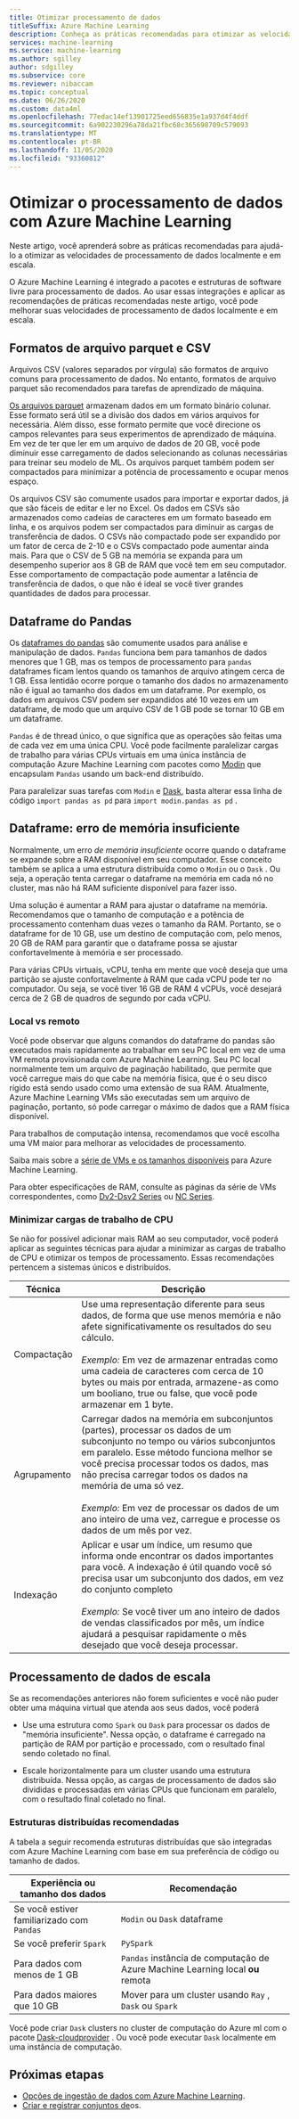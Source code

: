 ```yaml
---
title: Otimizar processamento de dados
titleSuffix: Azure Machine Learning
description: Conheça as práticas recomendadas para otimizar as velocidades de processamento de dados e quais integrações Azure Machine Learning dão suporte ao processamento de dados em escala.
services: machine-learning
ms.service: machine-learning
ms.author: sgilley
author: sdgilley
ms.subservice: core
ms.reviewer: nibaccam
ms.topic: conceptual
ms.date: 06/26/2020
ms.custom: data4ml
ms.openlocfilehash: 77edac14ef13901725eed656835e1a937d4f4ddf
ms.sourcegitcommit: 6a902230296a78da21fbc68c365698709c579093
ms.translationtype: MT
ms.contentlocale: pt-BR
ms.lasthandoff: 11/05/2020
ms.locfileid: "93360812"
---
```

# <a name="optimize-data-processing-with-azure-machine-learning"></a>Otimizar o processamento de dados com Azure Machine Learning

Neste artigo, você aprenderá sobre as práticas recomendadas para ajudá-lo a otimizar as velocidades de processamento de dados localmente e em escala.

O Azure Machine Learning é integrado a pacotes e estruturas de software livre para processamento de dados. Ao usar essas integrações e aplicar as recomendações de práticas recomendadas neste artigo, você pode melhorar suas velocidades de processamento de dados localmente e em escala.

## <a name="parquet-and-csv-file-formats"></a>Formatos de arquivo parquet e CSV

Arquivos CSV (valores separados por vírgula) são formatos de arquivo comuns para processamento de dados. No entanto, formatos de arquivo parquet são recomendados para tarefas de aprendizado de máquina.

[Os arquivos parquet](https://parquet.apache.org/) armazenam dados em um formato binário colunar. Esse formato será útil se a divisão dos dados em vários arquivos for necessária. Além disso, esse formato permite que você direcione os campos relevantes para seus experimentos de aprendizado de máquina. Em vez de ter que ler em um arquivo de dados de 20 GB, você pode diminuir esse carregamento de dados selecionando as colunas necessárias para treinar seu modelo de ML. Os arquivos parquet também podem ser compactados para minimizar a potência de processamento e ocupar menos espaço.

Os arquivos CSV são comumente usados para importar e exportar dados, já que são fáceis de editar e ler no Excel. Os dados em CSVs são armazenados como cadeias de caracteres em um formato baseado em linha, e os arquivos podem ser compactados para diminuir as cargas de transferência de dados. O CSVs não compactado pode ser expandido por um fator de cerca de 2-10 e o CSVs compactado pode aumentar ainda mais. Para que o CSV de 5 GB na memória se expanda para um desempenho superior aos 8 GB de RAM que você tem em seu computador. Esse comportamento de compactação pode aumentar a latência de transferência de dados, o que não é ideal se você tiver grandes quantidades de dados para processar. 

## <a name="pandas-dataframe"></a>Dataframe do Pandas

Os [dataframes do pandas](https://pandas.pydata.org/pandas-docs/stable/getting_started/overview.html) são comumente usados para análise e manipulação de dados. `Pandas` funciona bem para tamanhos de dados menores que 1 GB, mas os tempos de processamento para `pandas` dataframes ficam lentos quando os tamanhos de arquivo atingem cerca de 1 GB. Essa lentidão ocorre porque o tamanho dos dados no armazenamento não é igual ao tamanho dos dados em um dataframe. Por exemplo, os dados em arquivos CSV podem ser expandidos até 10 vezes em um dataframe, de modo que um arquivo CSV de 1 GB pode se tornar 10 GB em um dataframe.

`Pandas` é de thread único, o que significa que as operações são feitas uma de cada vez em uma única CPU. Você pode facilmente paralelizar cargas de trabalho para várias CPUs virtuais em uma única instância de computação Azure Machine Learning com pacotes como [Modin](https://modin.readthedocs.io/en/latest/) que encapsulam `Pandas` usando um back-end distribuído.

Para paralelizar suas tarefas com `Modin` e [Dask](https://dask.org), basta alterar essa linha de código `import pandas as pd` para `import modin.pandas as pd` .

## <a name="dataframe-out-of-memory-error"></a>Dataframe: erro de memória insuficiente 

Normalmente, um erro *de memória insuficiente* ocorre quando o dataframe se expande sobre a RAM disponível em seu computador. Esse conceito também se aplica a uma estrutura distribuída como o `Modin` ou o `Dask` .  Ou seja, a operação tenta carregar o dataframe na memória em cada nó no cluster, mas não há RAM suficiente disponível para fazer isso.

Uma solução é aumentar a RAM para ajustar o dataframe na memória. Recomendamos que o tamanho de computação e a potência de processamento contenham duas vezes o tamanho da RAM. Portanto, se o dataframe for de 10 GB, use um destino de computação com, pelo menos, 20 GB de RAM para garantir que o dataframe possa se ajustar confortavelmente à memória e ser processado. 

Para várias CPUs virtuais, vCPU, tenha em mente que você deseja que uma partição se ajuste confortavelmente à RAM que cada vCPU pode ter no computador. Ou seja, se você tiver 16 GB de RAM 4 vCPUs, você desejará cerca de 2 GB de quadros de segundo por cada vCPU.

### <a name="local-vs-remote"></a>Local vs remoto

Você pode observar que alguns comandos do dataframe do pandas são executados mais rapidamente ao trabalhar em seu PC local em vez de uma VM remota provisionada com Azure Machine Learning. Seu PC local normalmente tem um arquivo de paginação habilitado, que permite que você carregue mais do que cabe na memória física, que é o seu disco rígido está sendo usado como uma extensão de sua RAM. Atualmente, Azure Machine Learning VMs são executadas sem um arquivo de paginação, portanto, só pode carregar o máximo de dados que a RAM física disponível. 

Para trabalhos de computação intensa, recomendamos que você escolha uma VM maior para melhorar as velocidades de processamento.

Saiba mais sobre a [série de VMs e os tamanhos disponíveis](concept-compute-target.md#supported-vm-series-and-sizes) para Azure Machine Learning. 

Para obter especificações de RAM, consulte as páginas da série de VMs correspondentes, como [Dv2-Dsv2 Series](../virtual-machines/dv2-dsv2-series-memory.md) ou [NC Series](../virtual-machines/nc-series.md).

### <a name="minimize-cpu-workloads"></a>Minimizar cargas de trabalho de CPU

Se não for possível adicionar mais RAM ao seu computador, você poderá aplicar as seguintes técnicas para ajudar a minimizar as cargas de trabalho de CPU e otimizar os tempos de processamento. Essas recomendações pertencem a sistemas únicos e distribuídos.

Técnica | Descrição
----|----
Compactação | Use uma representação diferente para seus dados, de forma que use menos memória e não afete significativamente os resultados do seu cálculo.<br><br>*Exemplo:* Em vez de armazenar entradas como uma cadeia de caracteres com cerca de 10 bytes ou mais por entrada, armazene-as como um booliano, true ou false, que você pode armazenar em 1 byte.
Agrupamento | Carregar dados na memória em subconjuntos (partes), processar os dados de um subconjunto no tempo ou vários subconjuntos em paralelo. Esse método funciona melhor se você precisa processar todos os dados, mas não precisa carregar todos os dados na memória de uma só vez. <br><br>*Exemplo:* Em vez de processar os dados de um ano inteiro de uma vez, carregue e processe os dados de um mês por vez.
Indexação | Aplicar e usar um índice, um resumo que informa onde encontrar os dados importantes para você. A indexação é útil quando você só precisa usar um subconjunto dos dados, em vez do conjunto completo<br><br>*Exemplo:* Se você tiver um ano inteiro de dados de vendas classificados por mês, um índice ajudará a pesquisar rapidamente o mês desejado que você deseja processar.

## <a name="scale-data-processing"></a>Processamento de dados de escala

Se as recomendações anteriores não forem suficientes e você não puder obter uma máquina virtual que atenda aos seus dados, você poderá 

* Use uma estrutura como `Spark` ou `Dask` para processar os dados de "memória insuficiente". Nessa opção, o dataframe é carregado na partição de RAM por partição e processado, com o resultado final sendo coletado no final.  

* Escale horizontalmente para um cluster usando uma estrutura distribuída. Nessa opção, as cargas de processamento de dados são divididas e processadas em várias CPUs que funcionam em paralelo, com o resultado final coletado no final.

### <a name="recommended-distributed-frameworks"></a>Estruturas distribuídas recomendadas

A tabela a seguir recomenda estruturas distribuídas que são integradas com Azure Machine Learning com base em sua preferência de código ou tamanho de dados.

Experiência ou tamanho dos dados | Recomendação
------|------
Se você estiver familiarizado com `Pandas`| `Modin` ou `Dask` dataframe
Se você preferir `Spark` | `PySpark`
Para dados com menos de 1 GB | `Pandas` instância de computação de Azure Machine Learning local **ou** remota
Para dados maiores que 10 GB| Mover para um cluster usando `Ray` , `Dask` ou `Spark`

Você pode criar `Dask` clusters no cluster de computação do Azure ml com o pacote [Dask-cloudprovider](https://cloudprovider.dask.org/en/latest/#azure) . Ou você pode executar `Dask` localmente em uma instância de computação.

## <a name="next-steps"></a>Próximas etapas

* [Opções de ingestão de dados com Azure Machine Learning](concept-data-ingestion.md).
* [Criar e registrar conjuntos de](how-to-create-register-datasets.md)os.
